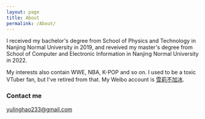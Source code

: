 ```yaml
---
layout: page
title: About
permalink: /About/
---
```


I received my bachelor's degree from School of Physics and Technology in Nanjing Normal University in 2019, and reveived my master's degree from School of Computer and Electronic Information in Nanjing Normal University in 2022.

My interests also contain WWE, NBA, K-POP and so on. I used to be a toxic VTuber fan, but I've retired from that. My Weibo account is [雪莉不加冰](https://weibo.com/u/6138348995).

### Contact me

[yulinghao233@gmail.com](mailto:yulinghao233@gmail.com)
